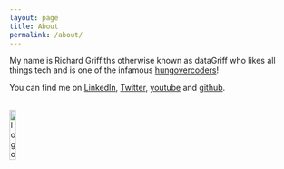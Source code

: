 ```yaml
---
layout: page
title: About
permalink: /about/
---
```


My name is Richard Griffiths otherwise known as dataGriff who likes all things tech and is one of the infamous [hungovercoders](https://www.hungovercoders.com/)!

You can find me on [LinkedIn](https://www.linkedin.com/datagriff/), [Twitter](https://twitter.com/datagriff), [youtube](https://www.youtube.com/@datagriff182) and [github](https://github.com/dataGriff).

<br>
<div>
    <a href="https://www.hungovercoders.com">
        <img src="{{ site.baseurl }}/assets/site/logo3.ico" alt="logo" display="block" margin-left="auto" margin-right="auto" auto width="15%"/>
    </a>
</div>
